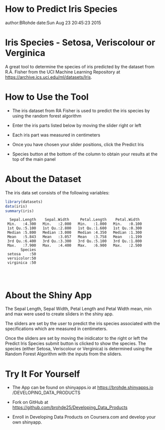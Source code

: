 How to Predict Iris Species
========================================================
author:BRohde 
date:Sun Aug 23 20:45:23 2015

Iris Species - Setosa, Veriscolour or Verginica
========================================================

A great tool to determine the species of iris predicted by the dataset from R.A. Fisher from the UCI Machine Learning Repository at https://archive.ics.uci.edu/ml/datasets/Iris.



How to Use the Tool
==========
  - The iris dataset from RA Fisher is used to predict the iris species
     by using the random forest algorithm
     
  - Enter the iris parts listed below by moving the slider right or
    left
    
  - Each iris part was measured in centimeters
  
  - Once you have chosen your slider positions, click the Predict Iris 
  
  - Species button at the bottom of the column to obtain your results
     at the top of the main panel
 


About the Dataset 
========================================================

The iris data set consists of the following variables:

```r
library(datasets)
data(iris)
summary(iris)
```

```
  Sepal.Length    Sepal.Width     Petal.Length    Petal.Width   
 Min.   :4.300   Min.   :2.000   Min.   :1.000   Min.   :0.100  
 1st Qu.:5.100   1st Qu.:2.800   1st Qu.:1.600   1st Qu.:0.300  
 Median :5.800   Median :3.000   Median :4.350   Median :1.300  
 Mean   :5.843   Mean   :3.057   Mean   :3.758   Mean   :1.199  
 3rd Qu.:6.400   3rd Qu.:3.300   3rd Qu.:5.100   3rd Qu.:1.800  
 Max.   :7.900   Max.   :4.400   Max.   :6.900   Max.   :2.500  
       Species  
 setosa    :50  
 versicolor:50  
 virginica :50  
                
                
                
```


About the Shiny App
========================================================

The Sepal Length, Sepal Width, Petal Length and Petal Width mean, min and max were used to create sliders in the shiny app.  

The sliders are set by the user to predict the iris species associated with the specifications which are measured in centimeters.  

Once the sliders are set by moving the inidicator to the right or left the Predict Iris Species submit button is clicked to show the species.  The species (either Setosa, Veriscolour or Verginica) is determined using the Random Forest Algorithm with the inputs from the sliders.


Try It For Yourself
========================================================

  - The App can be found on shinyapps.io at https://brohde.shinyapps.io
    /DEVELOPING_DATA_PRODUCTS
    
  - Fork on GitHub at https://github.com/brohde25/Developing_Data_Products
  
  - Enroll in Developing Data Products on Coursera.com and develop your
    own shinyapp.
